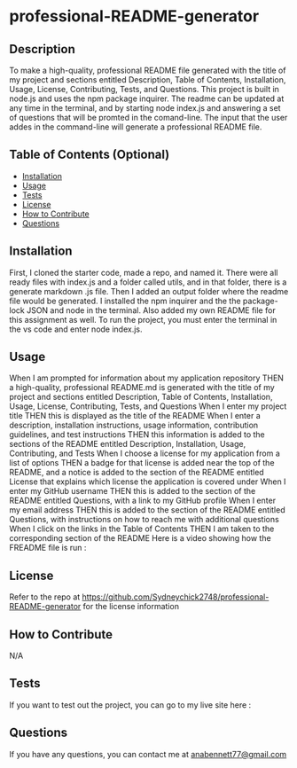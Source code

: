 # professional-README-generator
 
 
## Description
 
To make a high-quality, professional README file generated with the title of my project and sections entitled Description, Table of Contents, Installation, Usage, License, Contributing, Tests, and Questions. This project is built in node.js and uses the npm package inquirer. The readme can be updated at any time  in the terminal, and by starting node index.js and answering a set of questions that will be promted in the comand-line.  The input that the user addes in the command-line will generate a professional README file.


 
 
## Table of Contents (Optional)
 
- [Installation](#installation)
- [Usage](#usage)
- [Tests](#tests)
- [License](#license)
- [How to Contribute](#Contribute)
- [Questions](#questions)
 
 
## Installation
 
First, I cloned the starter code, made a repo, and named it. There were all ready files with index.js and a folder called utils, and in that folder, there is a generate markdown .js file. Then I added an output folder where the readme file would be generated. I installed the npm inquirer and the the package-lock JSON and node in the terminal. Also added my own README file for this assignment as well.
To run the project, you must enter the terminal in the vs code and enter node index.js.



## Usage

When I am prompted for information about my application repository
THEN a high-quality, professional README.md is generated with the title of my project and sections entitled Description, Table of Contents, Installation, Usage, License, Contributing, Tests, and Questions
When I enter my project title
THEN this is displayed as the title of the README
When I enter a description, installation instructions, usage information, contribution guidelines, and test instructions
THEN this information is added to the sections of the README entitled Description, Installation, Usage, Contributing, and Tests
When I choose a license for my application from a list of options
THEN a badge for that license is added near the top of the README, and a notice is added to the section of the README entitled License that explains which license the application is covered under
When I enter my GitHub username
THEN this is added to the section of the README entitled Questions, with a link to my GitHub profile
When I enter my email address
THEN this is added to the section of the README entitled Questions, with instructions on how to reach me with additional questions
When I click on the links in the Table of Contents
THEN I am taken to the corresponding section of the README
 Here is a video showing how the FREADME file is run :
 
## License
 
Refer to the repo at https://github.com/Sydneychick2748/professional-README-generator for the license information
 
## How to Contribute
 N/A
 
## Tests
 
If you want to test out the project, you can go to my live site here :
 
## Questions
   If you have any questions, you can contact me at anabennett77@gmail.com 

